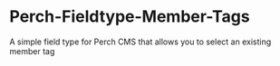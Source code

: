 # Perch-Fieldtype-Member-Tags
A simple field type for Perch CMS that allows you to select an existing member tag
